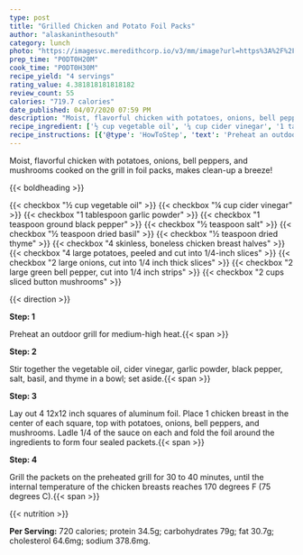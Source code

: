 ```yaml
---
type: post
title: "Grilled Chicken and Potato Foil Packs"
author: "alaskaninthesouth"
category: lunch
photo: "https://imagesvc.meredithcorp.io/v3/mm/image?url=https%3A%2F%2Fimages.media-allrecipes.com%2Fuserphotos%2F8438063.jpg"
prep_time: "P0DT0H20M"
cook_time: "P0DT0H30M"
recipe_yield: "4 servings"
rating_value: 4.381818181818182
review_count: 55
calories: "719.7 calories"
date_published: 04/07/2020 07:59 PM
description: "Moist, flavorful chicken with potatoes, onions, bell peppers, and mushrooms cooked on the grill in foil packs, makes clean-up a breeze!"
recipe_ingredient: ['½ cup vegetable oil', '¼ cup cider vinegar', '1 tablespoon garlic powder', '1 teaspoon ground black pepper', '½ teaspoon salt', '½ teaspoon dried basil', '½ teaspoon dried thyme', '4 skinless, boneless chicken breast halves', '4 large potatoes, peeled and cut into 1/4-inch slices', '2 large onions, cut into 1/4 inch thick slices', '2 large green bell pepper, cut into 1/4 inch strips', '2 cups sliced button mushrooms']
recipe_instructions: [{'@type': 'HowToStep', 'text': 'Preheat an outdoor grill for medium-high heat.\n'}, {'@type': 'HowToStep', 'text': 'Stir together the vegetable oil, cider vinegar, garlic powder, black pepper, salt, basil, and thyme in a bowl; set aside.\n'}, {'@type': 'HowToStep', 'text': 'Lay out 4 12x12 inch squares of aluminum foil. Place 1 chicken breast in the center of each square, top with potatoes, onions, bell peppers, and mushrooms. Ladle 1/4 of the sauce on each and fold the foil around the ingredients to form four sealed packets.\n'}, {'@type': 'HowToStep', 'text': 'Grill the packets on the preheated grill for 30 to 40 minutes, until the internal temperature of the chicken breasts reaches 170 degrees F (75 degrees C).\n'}]
---
```


Moist, flavorful chicken with potatoes, onions, bell peppers, and mushrooms cooked on the grill in foil packs, makes clean-up a breeze! 

{{< boldheading >}}

{{< checkbox "½ cup vegetable oil" >}}
{{< checkbox "¼ cup cider vinegar" >}}
{{< checkbox "1 tablespoon garlic powder" >}}
{{< checkbox "1 teaspoon ground black pepper" >}}
{{< checkbox "½ teaspoon salt" >}}
{{< checkbox "½ teaspoon dried basil" >}}
{{< checkbox "½ teaspoon dried thyme" >}}
{{< checkbox "4  skinless, boneless chicken breast halves" >}}
{{< checkbox "4 large potatoes, peeled and cut into 1/4-inch slices" >}}
{{< checkbox "2 large onions, cut into 1/4 inch thick slices" >}}
{{< checkbox "2 large green bell pepper, cut into 1/4 inch strips" >}}
{{< checkbox "2 cups sliced button mushrooms" >}}


{{< direction >}}

**Step: 1**

Preheat an outdoor grill for medium-high heat.{{< span >}}

**Step: 2**

Stir together the vegetable oil, cider vinegar, garlic powder, black pepper, salt, basil, and thyme in a bowl; set aside.{{< span >}}

**Step: 3**

Lay out 4 12x12 inch squares of aluminum foil. Place 1 chicken breast in the center of each square, top with potatoes, onions, bell peppers, and mushrooms. Ladle 1/4 of the sauce on each and fold the foil around the ingredients to form four sealed packets.{{< span >}}

**Step: 4**

Grill the packets on the preheated grill for 30 to 40 minutes, until the internal temperature of the chicken breasts reaches 170 degrees F (75 degrees C).{{< span >}}

{{< nutrition >}}

**Per Serving:** 720 calories; protein 34.5g; carbohydrates 79g; fat 30.7g; cholesterol 64.6mg; sodium 378.6mg.
